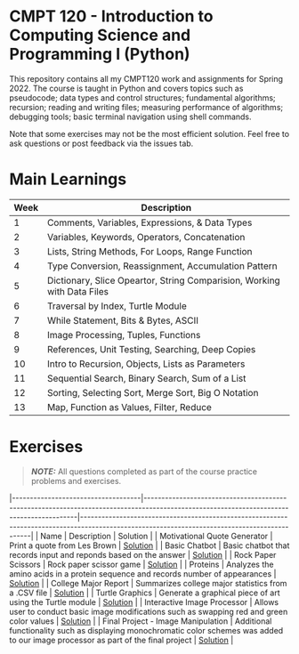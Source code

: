 # CMPT 120 - Introduction to Computing Science and Programming I (Python) 
This repository contains all my CMPT120 work and assignments for Spring 2022. The course is taught in Python and covers topics such as pseudocode; data types and control structures; fundamental algorithms; recursion; reading and writing files; measuring performance of algorithms; debugging tools; basic terminal navigation using shell commands. 

Note that some exercises may not be the most efficient solution. Feel free to ask questions or post feedback via the issues tab.

# Main Learnings
| Week | Description                                                             |
|------|-------------------------------------------------------------------------|
| 1    | Comments, Variables, Expressions, & Data Types                          |
| 2    | Variables, Keywords, Operators, Concatenation                           |
| 3    | Lists, String Methods, For Loops, Range Function                        |
| 4    | Type Conversion, Reassignment, Accumulation Pattern                     |
| 5    | Dictionary, Slice Opeartor, String Comparision, Working with Data Files |
| 6    | Traversal by Index, Turtle Module                                       |
| 7    | While Statement, Bits & Bytes, ASCII                                    |
| 8    | Image Processing, Tuples, Functions                                     |
| 9    | References, Unit Testing, Searching, Deep Copies                        |
| 10   | Intro to Recursion, Objects, Lists as Parameters                        |
| 11   | Sequential Search, Binary Search, Sum of a List                         |
| 12   | Sorting, Selecting Sort, Merge Sort, Big O Notation                     |
| 13   | Map, Function as Values, Filter, Reduce                                 |

# Exercises 
> **_NOTE:_**  All questions completed as part of the course practice problems and exercises.

|------------------------------------|-----------------------------------------------------------------------------------------------------------------------------------------|----------------------------------------------------------------------------------------------------------------------------------------------|
| Name                               | Description                                                                                                                             | Solution                                                                                                                                     |
| Motivational Quote Generator       | Print a quote from Les Brown                                                                                                            | [Solution](https://github.com/syw175/cmpt-120/blob/main/Week%201%20-%20Motivational%20Quote%20Generator/Motivational%20Quote%20Generator.py) |
| Basic Chatbot                      | Basic chatbot that records input and reponds based on the answer                                                                        | [Solution](https://github.com/syw175/cmpt-120/tree/main/Week%202%20-%20Basic%20Chatbot)                                                      |
| Rock Paper Scissors                | Rock paper scissor game                                                                                                                 | [Solution](https://github.com/syw175/cmpt-120/blob/main/Week%203%20-%20Rock%20Paper%20Scissors/rockPaperScissors.py)                         |
| Proteins                           | Analyzes the  amino acids in a   protein sequence and records number of appearances                                                     | [Solution](https://github.com/syw175/cmpt-120/tree/main/Week%204%20-Proteins)                                                                |
| College Major Report               | Summarizes college major statistics from a .CSV file                                                                                    | [Solution](https://github.com/syw175/cmpt-120/tree/main/Week%205%20-%20College%20Major%20Report)                                             |
| Turtle Graphics                    | Generate a graphical piece of art using the Turtle module                                                                               | [Solution](https://github.com/syw175/cmpt-120/blob/main/Week%206%20-%20Turtle%20Graphics/Starry%20Skies.py)                                  |
| Interactive Image Processor        | Allows user to conduct basic image modifications such as swapping red and   green color values                                          | [Solution](https://github.com/syw175/cmpt-120/tree/main/Week%209%20-%20Interactive%20Image%20Processor)                                      |
| Final Project - Image Manipulation | Additional functionality such as displaying monochromatic color schemes   was added to our image processor as part of the final project | [Solution](https://github.com/syw175/cmpt-120/tree/main/Final%20Project%20-%20Image%20Manipulation)                                          |
